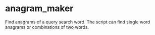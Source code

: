 # anagram_maker

Find anagrams of a query search word. The script can find single word anagrams or combinations of two words.
